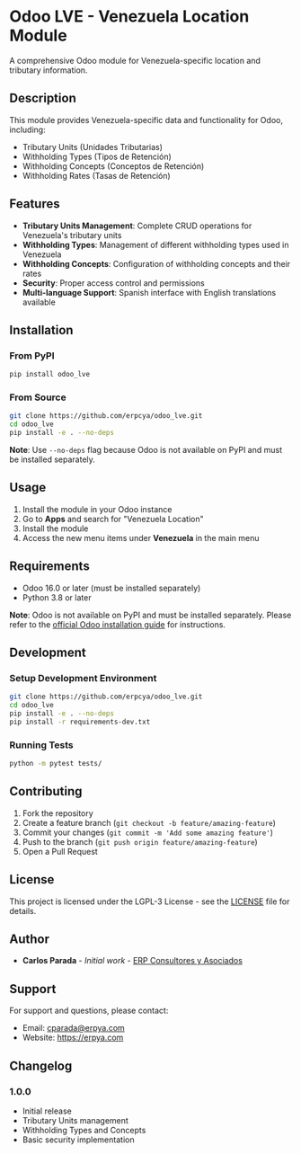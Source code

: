 # Odoo LVE - Venezuela Location Module

A comprehensive Odoo module for Venezuela-specific location and tributary information.

## Description

This module provides Venezuela-specific data and functionality for Odoo, including:

- Tributary Units (Unidades Tributarias)
- Withholding Types (Tipos de Retención)
- Withholding Concepts (Conceptos de Retención)
- Withholding Rates (Tasas de Retención)

## Features

- **Tributary Units Management**: Complete CRUD operations for Venezuela's tributary units
- **Withholding Types**: Management of different withholding types used in Venezuela
- **Withholding Concepts**: Configuration of withholding concepts and their rates
- **Security**: Proper access control and permissions
- **Multi-language Support**: Spanish interface with English translations available

## Installation

### From PyPI

```bash
pip install odoo_lve
```

### From Source

```bash
git clone https://github.com/erpcya/odoo_lve.git
cd odoo_lve
pip install -e . --no-deps
```

**Note**: Use `--no-deps` flag because Odoo is not available on PyPI and must be installed separately.

## Usage

1. Install the module in your Odoo instance
2. Go to **Apps** and search for "Venezuela Location"
3. Install the module
4. Access the new menu items under **Venezuela** in the main menu

## Requirements

- Odoo 16.0 or later (must be installed separately)
- Python 3.8 or later

**Note**: Odoo is not available on PyPI and must be installed separately. Please refer to the [official Odoo installation guide](https://www.odoo.com/documentation/16.0/administration/install.html) for instructions.

## Development

### Setup Development Environment

```bash
git clone https://github.com/erpcya/odoo_lve.git
cd odoo_lve
pip install -e . --no-deps
pip install -r requirements-dev.txt
```

### Running Tests

```bash
python -m pytest tests/
```

## Contributing

1. Fork the repository
2. Create a feature branch (`git checkout -b feature/amazing-feature`)
3. Commit your changes (`git commit -m 'Add some amazing feature'`)
4. Push to the branch (`git push origin feature/amazing-feature`)
5. Open a Pull Request

## License

This project is licensed under the LGPL-3 License - see the [LICENSE](LICENSE) file for details.

## Author

- **Carlos Parada** - *Initial work* - [ERP Consultores y Asociados](https://erpya.com)

## Support

For support and questions, please contact:
- Email: cparada@erpya.com
- Website: https://erpya.com

## Changelog

### 1.0.0
- Initial release
- Tributary Units management
- Withholding Types and Concepts
- Basic security implementation
